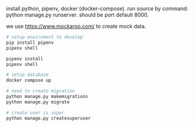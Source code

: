 install python, pipenv, docker (docker-compose).
run source by command: python manage.py runserver. should be port default 8000.

we use https://www.mockaroo.com/ to create mock data.


```bash
# setup enviroment to develop
pip install pipenv
pipenv shell

pipenv install
pipenv shell

# setup database
docker compose up

# need to create migration
python manage.py makemigrations
python manage.py migrate

# create user is super
python manage.py createsuperuser
```
